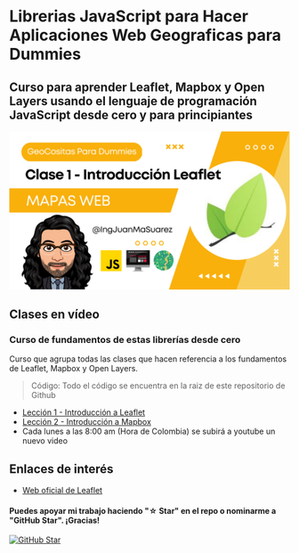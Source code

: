 # Librerias JavaScript para Hacer Aplicaciones Web Geograficas para Dummies

## Curso para aprender Leaflet, Mapbox y Open Layers usando el lenguaje de programación JavaScript desde cero y para principiantes

![](./Imagenes/header.png)

## Clases en vídeo

### Curso de fundamentos de estas librerías desde cero

Curso que agrupa todas las clases que hacen referencia a los fundamentos de Leaflet, Mapbox y Open Layers.

> Código: Todo el código se encuentra en la raiz de este repositorio de Github

* [Lección 1 - Introducción a Leaflet](https://youtu.be/AyAMKEPxnHc)
* [Lección 2 - Introducción a Mapbox](https://youtu.be/nDGY4w-OA9s)
* Cada lunes a las 8:00 am (Hora de Colombia) se subirá a youtube un nuevo video

## Enlaces de interés

* [Web oficial de Leaflet](https://leafletjs.com/)

#### Puedes apoyar mi trabajo haciendo "☆ Star" en el repo o nominarme a "GitHub Star". ¡Gracias!

[![GitHub Star](https://img.shields.io/badge/GitHub-Nominar_a_star-yellow?style=for-the-badge&logo=github&logoColor=white&labelColor=101010)](https://stars.github.com/nominate/)
